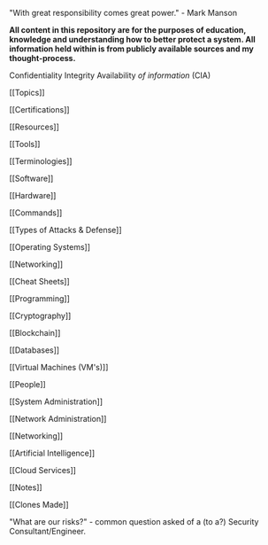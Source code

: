 "With great responsibility comes great power." - Mark Manson

**All content in this repository are for the purposes of education, knowledge and understanding how to better protect a system. All information held within is from publicly available sources and my thought-process.**

Confidentiality
Integrity
Availability
	*of information*
(CIA)

[[Topics]]

[[Certifications]]

[[Resources]]

[[Tools]]

[[Terminologies]]

[[Software]]

[[Hardware]]

[[Commands]]

[[Types of Attacks & Defense]]

[[Operating Systems]]

[[Networking]]

[[Cheat Sheets]]

[[Programming]]

[[Cryptography]]

[[Blockchain]]

[[Databases]]

[[Virtual Machines (VM's)]]

[[People]]

[[System Administration]]

[[Network Administration]]

[[Networking]]

[[Artificial Intelligence]]

[[Cloud Services]]




[[Notes]]

[[Clones Made]]


"What are our risks?" - common question asked of a (to a?) Security Consultant/Engineer.